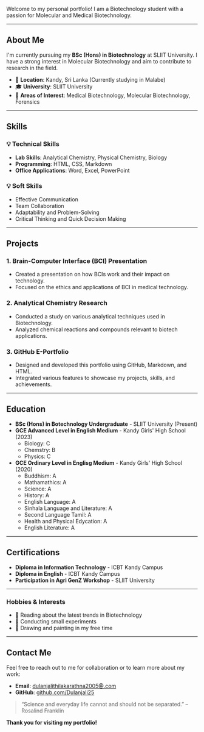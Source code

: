 Welcome to my personal portfolio! I am a Biotechnology student with a passion for Molecular and Medical Biotechnology.

---

## **About Me**
I'm currently pursuing my **BSc (Hons) in Biotechnology** at SLIIT University. I have a strong interest in Molecular Biotechnology and aim to contribute to research in the field.

- 📍 **Location**: Kandy, Sri Lanka (Currently studying in Malabe)
- 🎓 **University**: SLIIT University
- 🌱 **Areas of Interest**: Medical Biotechnology, Molecular Biotechnology, Forensics

---

## **Skills**

### 💡 Technical Skills
- **Lab Skills**: Analytical Chemistry, Physical Chemistry, Biology
- **Programming**: HTML, CSS, Markdown
- **Office Applications**: Word, Excel, PowerPoint

### 💡 Soft Skills
- Effective Communication
- Team Collaboration
- Adaptability and Problem-Solving
- Critical Thinking and Quick Decision Making

---

## **Projects**

### 1. **Brain-Computer Interface (BCI) Presentation**
- Created a presentation on how BCIs work and their impact on technology.
- Focused on the ethics and applications of BCI in medical technology.

### 2. **Analytical Chemistry Research**
- Conducted a study on various analytical techniques used in Biotechnology.
- Analyzed chemical reactions and compounds relevant to biotech applications.

### 3. **GitHub E-Portfolio**
- Designed and developed this portfolio using GitHub, Markdown, and HTML.
- Integrated various features to showcase my projects, skills, and achievements.

---

## **Education**

- **BSc (Hons) in Botechnology Undergraduate** - SLIIT University (Present)
- **GCE Advanced Level in English Medium** - Kandy Girls' High School (2023)
  - Biology: C
  - Chemstry: B
  - Physics: C
- **GCE Ordinary Level in Englisg Medium** - Kandy Girls' High School (2020)
  - Buddhism: A
  - Mathamathics: A
  - Science: A
  - History: A
  - English Language: A
  - Sinhala Language and Literature: A
  - Second Language Tamil: A
  - Health and Physical Edycation: A
  - English Literature: A

---

## **Certifications**

- **Diploma in Information Technology** - ICBT Kandy Campus
- **Diploma in English** - ICBT Kandy Campus
- **Participation in Agri GenZ Workshop** - SLIIT University

---

### **Hobbies & Interests**

- 📖 Reading about the latest trends in Biotechnology
- 🧬 Conducting small experiments
- 🎨 Drawing and painting in my free time

---

## **Contact Me**

Feel free to reach out to me for collaboration or to learn more about my work:

- **Email**: [dulanjalithilakarathna2005@.com](mailto:dulanjalithilakarathna2005@gmail.com)
- **GitHub**: [github.com/Dulanjali25](https://github.com/Dulanjali25)

> “Science and everyday life cannot and should not be separated.” – Rosalind Franklin

**Thank you for visiting my portfolio!**
